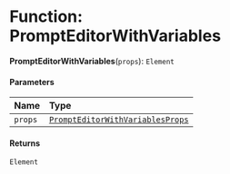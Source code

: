 # Function: PromptEditorWithVariables

**PromptEditorWithVariables**(`props`): `Element`

#### Parameters

| Name | Type |
| :------ | :------ |
| `props` | [`PromptEditorWithVariablesProps`](/auto-docs/form-materials/interfaces/PromptEditorWithVariablesProps.md) |

#### Returns

`Element`
